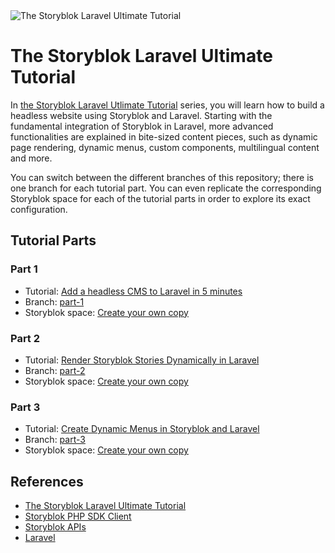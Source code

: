 <img src="https://a.storyblok.com/f/88751/1958x1180/634a4356e4/og-ut-laravel.jpg/m/1024x0" alt="The Storyblok Laravel Ultimate Tutorial"/>

# The Storyblok Laravel Ultimate Tutorial

In [the Storyblok Laravel Utlimate Tutorial](https://www.storyblok.com/tp/render-storyblok-stories-dynamically-in-laravel) series, you will learn how to build a headless website using Storyblok and Laravel.
Starting with the fundamental integration of Storyblok in Laravel, more advanced functionalities are explained in bite-sized content pieces, such as dynamic page rendering, dynamic menus, custom components, multilingual content and more.

You can switch between the different branches of this repository; there is one branch for each tutorial part.
You can even replicate the corresponding Storyblok space for each of the tutorial parts in order to explore its exact configuration. 

## Tutorial Parts

### Part 1
 - Tutorial: [Add a headless CMS to Laravel in 5 minutes](https://www.storyblok.com/tp/add-a-headless-cms-to-laravel-in-5-minutes)
 - Branch: [part-1](https://github.com/storyblok/laravel-ultimate-tutorial/tree/part-1)
 - Storyblok space: [Create your own copy](https://app.storyblok.com/#!/build/166651)

### Part 2
 - Tutorial: [Render Storyblok Stories Dynamically in Laravel](https://www.storyblok.com/tp/render-storyblok-stories-dynamically-in-laravel)
 - Branch: [part-2](https://github.com/storyblok/laravel-ultimate-tutorial/tree/part-2)
 - Storyblok space: [Create your own copy](https://app.storyblok.com/#!/build/166652)

### Part 3
 - Tutorial: [Create Dynamic Menus in Storyblok and Laravel](https://www.storyblok.com/tp/create-dynamic-menus-in-storyblok-and-laravel)
 - Branch: [part-3](https://github.com/storyblok/laravel-ultimate-tutorial/tree/part-3)
 - Storyblok space: [Create your own copy](https://app.storyblok.com/#!/build/168925)

 


## References

- [The Storyblok Laravel Ultimate Tutorial](https://www.storyblok.com/tp/storyblok-laravel-ultimate-tutorial)
- [Storyblok PHP SDK Client](https://github.com/storyblok/php-client)
- [Storyblok APIs](https://www.storyblok.com/docs/api/content-delivery/v2)
- [Laravel](https://laravel.com/)
